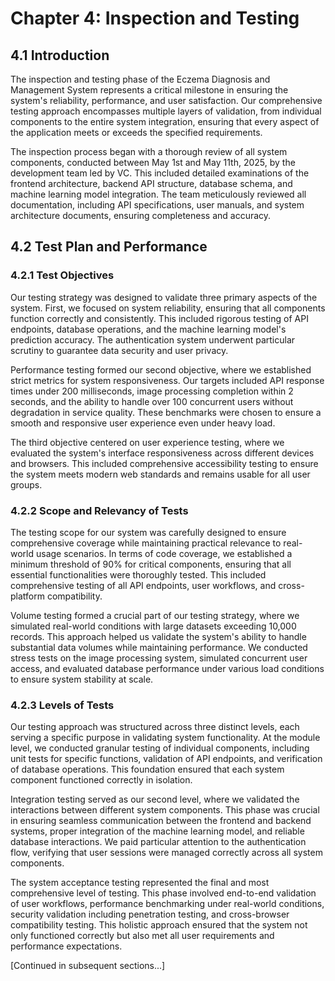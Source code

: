 # Chapter 4: Inspection and Testing

## 4.1 Introduction

The inspection and testing phase of the Eczema Diagnosis and Management System represents a critical milestone in ensuring the system's reliability, performance, and user satisfaction. Our comprehensive testing approach encompasses multiple layers of validation, from individual components to the entire system integration, ensuring that every aspect of the application meets or exceeds the specified requirements.

The inspection process began with a thorough review of all system components, conducted between May 1st and May 11th, 2025, by the development team led by VC. This included detailed examinations of the frontend architecture, backend API structure, database schema, and machine learning model integration. The team meticulously reviewed all documentation, including API specifications, user manuals, and system architecture documents, ensuring completeness and accuracy.

## 4.2 Test Plan and Performance

### 4.2.1 Test Objectives

Our testing strategy was designed to validate three primary aspects of the system. First, we focused on system reliability, ensuring that all components function correctly and consistently. This included rigorous testing of API endpoints, database operations, and the machine learning model's prediction accuracy. The authentication system underwent particular scrutiny to guarantee data security and user privacy.

Performance testing formed our second objective, where we established strict metrics for system responsiveness. Our targets included API response times under 200 milliseconds, image processing completion within 2 seconds, and the ability to handle over 100 concurrent users without degradation in service quality. These benchmarks were chosen to ensure a smooth and responsive user experience even under heavy load.

The third objective centered on user experience testing, where we evaluated the system's interface responsiveness across different devices and browsers. This included comprehensive accessibility testing to ensure the system meets modern web standards and remains usable for all user groups.

### 4.2.2 Scope and Relevancy of Tests

The testing scope for our system was carefully designed to ensure comprehensive coverage while maintaining practical relevance to real-world usage scenarios. In terms of code coverage, we established a minimum threshold of 90% for critical components, ensuring that all essential functionalities were thoroughly tested. This included comprehensive testing of all API endpoints, user workflows, and cross-platform compatibility.

Volume testing formed a crucial part of our testing strategy, where we simulated real-world conditions with large datasets exceeding 10,000 records. This approach helped us validate the system's ability to handle substantial data volumes while maintaining performance. We conducted stress tests on the image processing system, simulated concurrent user access, and evaluated database performance under various load conditions to ensure system stability at scale.

### 4.2.3 Levels of Tests

Our testing approach was structured across three distinct levels, each serving a specific purpose in validating system functionality. At the module level, we conducted granular testing of individual components, including unit tests for specific functions, validation of API endpoints, and verification of database operations. This foundation ensured that each system component functioned correctly in isolation.

Integration testing served as our second level, where we validated the interactions between different system components. This phase was crucial in ensuring seamless communication between the frontend and backend systems, proper integration of the machine learning model, and reliable database interactions. We paid particular attention to the authentication flow, verifying that user sessions were managed correctly across all system components.

The system acceptance testing represented the final and most comprehensive level of testing. This phase involved end-to-end validation of user workflows, performance benchmarking under real-world conditions, security validation including penetration testing, and cross-browser compatibility testing. This holistic approach ensured that the system not only functioned correctly but also met all user requirements and performance expectations.

[Continued in subsequent sections...]
